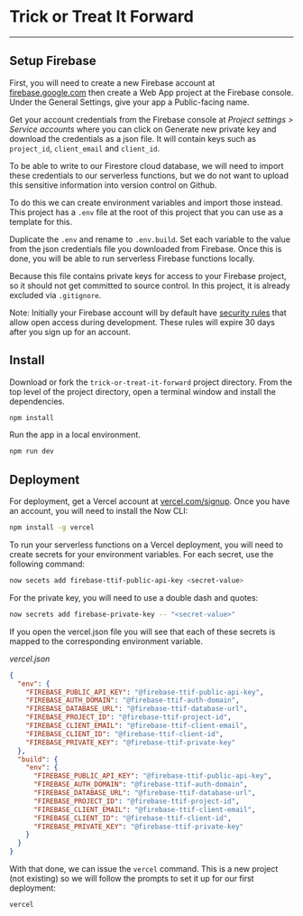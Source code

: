 # Trick or Treat It Forward

---

## Setup Firebase

First, you will need to create a new Firebase account at [firebase.google.com](https://firebase.google.com/) then create a Web App project at the Firebase console. Under the General Settings, give your app a Public-facing name.

Get your account credentials from the Firebase console at _Project settings > Service accounts_ where you can click on Generate new private key and download the credentials as a json file. It will contain keys such as `project_id`, `client_email` and `client_id`. 

To be able to write to our Firestore cloud database, we will need to import these credentials to our serverless functions, but we do not want to upload this sensitive information into version control on Github.

To do this we can create environment variables and import those instead. This project has a `.env` file at the root of this project that you can use as a template for this.

Duplicate the `.env` and rename to `.env.build`. Set each variable to the value from the json credentials file you downloaded from Firebase. Once this is done, you will be able to run serverless Firebase functions locally.

Because this file contains private keys for access to your Firebase project, so it should not get committed to source control. In this project, it is already excluded via `.gitignore`.

Note: Initially your Firebase account will by default have [security rules](https://firebase.google.com/docs/firestore/security/overview) that allow open access during development. These rules will expire 30 days after you sign up for an account.

## Install

Download or fork the `trick-or-treat-it-forward` project directory. From the top level of the project directory, open a terminal window and install the dependencies.

```sh
npm install
```

Run the app in a local environment.

```sh
npm run dev
```

## Deployment

For deployment, get a Vercel account at [vercel.com/signup](https://vercel.com/signup). Once you have an account, you will need to install the Now CLI:

```sh
npm install -g vercel
```

To run your serverless functions on a Vercel deployment, you will need to create secrets for your environment variables. For each secret, use the following command:

```sh
now secets add firebase-ttif-public-api-key <secret-value>
```

For the private key, you will need to use a double dash and quotes:

```sh
now secrets add firebase-private-key -- "<secret-value>"
```

If you open the vercel.json file you will see that each of these secrets is mapped to the corresponding environment variable.

*vercel.json*
```json
{
  "env": {
    "FIREBASE_PUBLIC_API_KEY": "@firebase-ttif-public-api-key",
    "FIREBASE_AUTH_DOMAIN": "@firebase-ttif-auth-domain",
    "FIREBASE_DATABASE_URL": "@firebase-ttif-database-url",
    "FIREBASE_PROJECT_ID": "@firebase-ttif-project-id",
    "FIREBASE_CLIENT_EMAIL": "@firebase-ttif-client-email",
    "FIREBASE_CLIENT_ID": "@firebase-ttif-client-id",
    "FIREBASE_PRIVATE_KEY": "@firebase-ttif-private-key"
  },
  "build": {
    "env": {
      "FIREBASE_PUBLIC_API_KEY": "@firebase-ttif-public-api-key",
      "FIREBASE_AUTH_DOMAIN": "@firebase-ttif-auth-domain",
      "FIREBASE_DATABASE_URL": "@firebase-ttif-database-url",
      "FIREBASE_PROJECT_ID": "@firebase-ttif-project-id",
      "FIREBASE_CLIENT_EMAIL": "@firebase-ttif-client-email",
      "FIREBASE_CLIENT_ID": "@firebase-ttif-client-id",
      "FIREBASE_PRIVATE_KEY": "@firebase-ttif-private-key"
    }
  }
}
```

With that done, we can issue the `vercel` command. This is a new project (not existing) so we will follow the prompts to set it up for our first deployment:

```sh
vercel
```